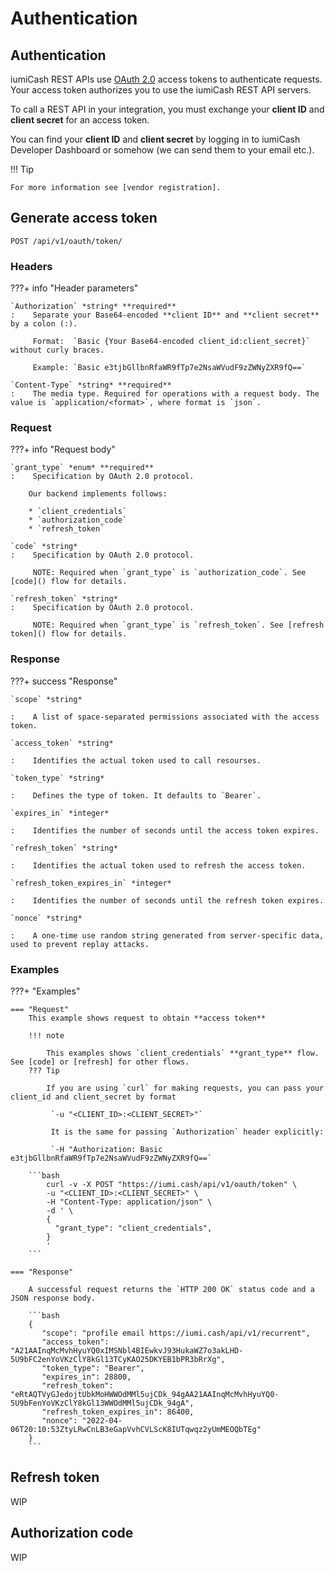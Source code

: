 # Authentication

## Authentication

iumiCash REST APIs use [OAuth 2.0](https://oauth.net/2/) access tokens to authenticate requests. 
Your access token authorizes you to use the iumiCash REST API servers.

To call a REST API in your integration, you must exchange your **client ID** and **client secret** for an access token.  

You can find your **client ID** and **client secret** by logging in to iumiCash Developer Dashboard 
or somehow (we can send them to your email etc.).


!!! Tip

    For more information see [vendor registration].


## Generate access token


`POST /api/v1/oauth/token/`


### Headers

???+ info "Header parameters"

    `Authorization` *string* **required**
    :    Separate your Base64-encoded **client ID** and **client secret** by a colon (:).
    
         Format:  `Basic {Your Base64-encoded client_id:client_secret}` without curly braces.
         
         Example: `Basic e3tjbGllbnRfaWR9fTp7e2NsaWVudF9zZWNyZXR9fQ==`

    `Content-Type` *string* **required**
    :    The media type. Required for operations with a request body. The value is `application/<format>`, where format is `json`.


### Request

???+ info "Request body"

    `grant_type` *enum* **required**
    :    Specification by OAuth 2.0 protocol. 
    
        Our backend implements follows:
        
        * `client_credentials`
        * `authorization_code`
        * `refresh_token`
        
    `code` *string*
    :    Specification by OAuth 2.0 protocol. 
    
         NOTE: Required when `grant_type` is `authorization_code`. See [code]() flow for details.
        
    `refresh_token` *string*
    :    Specification by OAuth 2.0 protocol. 
    
         NOTE: Required when `grant_type` is `refresh_token`. See [refresh token]() flow for details.

    
### Response

???+ success "Response"

    `scope` *string*
    
    :    A list of space-separated permissions associated with the access token.

    `access_token` *string*
    
    :    Identifies the actual token used to call resourses.

    `token_type` *string*
    
    :    Defines the type of token. It defaults to `Bearer`.

    `expires_in` *integer*
    
    :    Identifies the number of seconds until the access token expires.

    `refresh_token` *string* 
    
    :    Identifies the actual token used to refresh the access token.

    `refresh_token_expires_in` *integer* 
    
    :    Identifies the number of seconds until the refresh token expires.

    `nonce` *string* 
    
    :    A one-time use random string generated from server-specific data, used to prevent replay attacks.


### Examples

???+ "Examples"

    === "Request"
        This example shows request to obtain **access token**
        
        !!! note
            
            This examples shows `client_credentials` **grant_type** flow. See [code] or [refresh] for other flows.
        ??? Tip
            
            If you are using `curl` for making requests, you can pass your client_id and client_secret by format
            
             `-u "<CLIENT_ID>:<CLIENT_SECRET>"`
             
             It is the same for passing `Authorization` header explicitly:
             
             `-H "Authorization: Basic e3tjbGllbnRfaWR9fTp7e2NsaWVudF9zZWNyZXR9fQ==`
    
        ```bash
            curl -v -X POST "https://iumi.cash/api/v1/oauth/token" \
            -u "<CLIENT_ID>:<CLIENT_SECRET>" \
            -H "Content-Type: application/json" \
            -d ' \
            {
              "grant_type": "client_credentials",
            }
            '
        ```
     
    === "Response"
    
        A successful request returns the `HTTP 200 OK` status code and a JSON response body.

        ```bash
        {
           "scope": "profile email https://iumi.cash/api/v1/recurrent",
           "access_token": "A21AAInqMcMvhHyuYQ0xIMSNbl4BIEwkvJ93HukaWZ7o3akLHD-5U9bFC2enYoVKzClY8kGl13TCyKAO25DKYEB1bPR3bRrXg",
           "token_type": "Bearer",
           "expires_in": 28800,
           "refresh_token": "eRtAQTVyGJedojtUbkMoHWWOdMMl5ujCDk_94gAA21AAInqMcMvhHyuYQ0-5U9bFenYoVKzClY8kGl13WWOdMMl5ujCDk_94gA",
           "refresh_token_expires_in": 86400,
           "nonce": "2022-04-06T20:10:53ZtyLRwCnLB3eGapVvhCVLScK8IUTqwqz2yUmMEOQbTEg"
        }
        ```

## Refresh token

WIP


## Authorization code

WIP


[vendor registration]: /authentication/vendor_registration/
[code]: #authorization-code
[refresh]: #refresh-token
